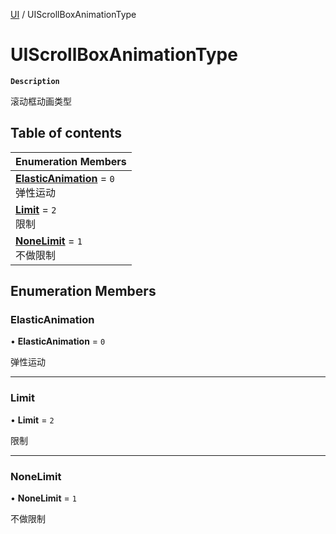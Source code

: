 [UI](../modules/UI.UI.md) / UIScrollBoxAnimationType

# UIScrollBoxAnimationType <Badge type="tip" text="Enumeration" /> <Score text="UIScrollBoxAnimationType" />

**`Description`**

滚动框动画类型

## Table of contents

| Enumeration Members |
| :-----|
| **[ElasticAnimation](UI.UIScrollBoxAnimationType.md#elasticanimation)** = ``0`` <br> 弹性运动|
| **[Limit](UI.UIScrollBoxAnimationType.md#limit)** = ``2`` <br> 限制|
| **[NoneLimit](UI.UIScrollBoxAnimationType.md#nonelimit)** = ``1`` <br> 不做限制|

## Enumeration Members

### ElasticAnimation <Score text="ElasticAnimation" /> 

• **ElasticAnimation** = ``0``

弹性运动

___

### Limit <Score text="Limit" /> 

• **Limit** = ``2``

限制

___

### NoneLimit <Score text="NoneLimit" /> 

• **NoneLimit** = ``1``

不做限制
